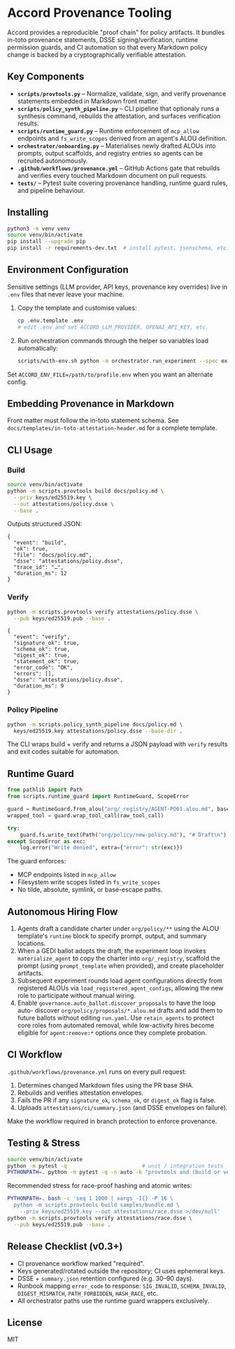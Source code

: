 # Accord Provenance Tooling

Accord provides a reproducible "proof chain" for policy artifacts. It bundles
in-toto provenance statements, DSSE signing/verification, runtime permission
guards, and CI automation so that every Markdown policy change is backed by a
cryptographically verifiable attestation.

## Key Components

- **`scripts/provtools.py`** – Normalize, validate, sign, and verify provenance
  statements embedded in Markdown front matter.
- **`scripts/policy_synth_pipeline.py`** – CLI pipeline that optionaly runs a
  synthesis command, rebuilds the attestation, and surfaces verification
  results.
- **`scripts/runtime_guard.py`** – Runtime enforcement of `mcp_allow` endpoints
  and `fs_write_scopes` derived from an agent's ALOU definition.
- **`orchestrator/onboarding.py`** – Materialises newly drafted ALOUs into prompts,
  output scaffolds, and registry entries so agents can be recruited autonomously.
- **`.github/workflows/provenance.yml`** – GitHub Actions gate that rebuilds and
  verifies every touched Markdown document on pull requests.
- **`tests/`** – Pytest suite covering provenance handling, runtime guard rules,
  and pipeline behaviour.

## Installing

```bash
python3 -m venv venv
source venv/bin/activate
pip install --upgrade pip
pip install -r requirements-dev.txt  # install pytest, jsonschema, etc.
```

## Environment Configuration

Sensitive settings (LLM provider, API keys, provenance key overrides) live in
`.env` files that never leave your machine.

1. Copy the template and customise values:

   ```bash
   cp .env.template .env
   # edit .env and set ACCORD_LLM_PROVIDER, OPENAI_API_KEY, etc.
   ```

2. Run orchestration commands through the helper so variables load automatically:

   ```bash
   scripts/with-env.sh python -m orchestrator.run_experiment --spec experiments/run.yaml --attest
   ```

Set `ACCORD_ENV_FILE=/path/to/profile.env` when you want an alternate config.


## Embedding Provenance in Markdown

Front matter must follow the in-toto statement schema. See
`docs/templates/in-toto-attestation-header.md` for a complete template.

## CLI Usage

### Build

```bash
source venv/bin/activate
python -m scripts.provtools build docs/policy.md \
  --priv keys/ed25519.key \
  --out attestations/policy.dsse \
  --base .
```

Outputs structured JSON:

```
{
  "event": "build",
  "ok": true,
  "file": "docs/policy.md",
  "dsse": "attestations/policy.dsse",
  "trace_id": "…",
  "duration_ms": 12
}
```

### Verify

```bash
python -m scripts.provtools verify attestations/policy.dsse \
  --pub keys/ed25519.pub --base .
```

```
{
  "event": "verify",
  "signature_ok": true,
  "schema_ok": true,
  "digest_ok": true,
  "statement_ok": true,
  "error_code": "OK",
  "errors": [],
  "dsse": "attestations/policy.dsse",
  "duration_ms": 9
}
```

### Policy Pipeline

```bash
python -m scripts.policy_synth_pipeline docs/policy.md \
  keys/ed25519.key attestations/policy.dsse --base-dir .
```

The CLI wraps build + verify and returns a JSON payload with `verify` results
and exit codes suitable for automation.

## Runtime Guard

```python
from pathlib import Path
from scripts.runtime_guard import RuntimeGuard, ScopeError

guard = RuntimeGuard.from_alou("org/_registry/AGENT-PO01.alou.md", base_dir=".")
wrapped_tool = guard.wrap_tool_call(raw_tool_call)

try:
    guard.fs.write_text(Path("org/policy/new-policy.md"), "# Draft\n")
except ScopeError as exc:
    log.error("Write denied", extra={"error": str(exc)})
```

The guard enforces:

- MCP endpoints listed in `mcp_allow`
- Filesystem write scopes listed in `fs_write_scopes`
- No tilde, absolute, symlink, or base-escape paths.

## Autonomous Hiring Flow

1. Agents draft a candidate charter under `org/policy/**` using the ALOU template's
   `runtime` block to specify prompt, output, and summary locations.
2. When a GEDI ballot adopts the draft, the experiment loop invokes
   `materialize_agent` to copy the charter into `org/_registry`, scaffold the
   prompt (using `prompt_template` when provided), and create placeholder
   artifacts.
3. Subsequent experiment rounds load agent configurations directly from
   registered ALOUs via `load_registered_agent_configs`, allowing the new role
   to participate without manual wiring.
4. Enable `governance.auto_ballot.discover_proposals` to have the loop auto-
   discover `org/policy/proposals/*.alou.md` drafts and add them to future
   ballots without editing `run.yaml`. Use `retain_agents` to protect core
   roles from automated removal, while low-activity hires become eligible for
   `agent:remove:*` options once they complete probation.

## CI Workflow

`.github/workflows/provenance.yml` runs on every pull request:

1. Determines changed Markdown files using the PR base SHA.
2. Rebuilds and verifies attestation envelopes.
3. Fails the PR if any `signature_ok`, `schema_ok`, or `digest_ok` flag is
   false.
4. Uploads `attestations/ci/summary.json` (and DSSE envelopes on failure).

Make the workflow required in branch protection to enforce provenance.

## Testing & Stress

```bash
source venv/bin/activate
python -m pytest -q                        # unit / integration tests
PYTHONPATH=. python -m pytest -q -n auto -k "provtools and (build or verify)"
```

Recommended stress for race-proof hashing and atomic writes:

```bash
PYTHONPATH=. bash -c 'seq 1 1000 | xargs -I{} -P 16 \
  python -m scripts.provtools build samples/bundle.md \
    --priv keys/ed25519.key --out attestations/race.dsse >/dev/null'
python -m scripts.provtools verify attestations/race.dsse \
  --pub keys/ed25519.pub --base .
```

## Release Checklist (v0.3+)

- CI provenance workflow marked "required".
- Keys generated/rotated outside the repository; CI uses ephemeral keys.
- DSSE + `summary.json` retention configured (e.g. 30–90 days).
- Runbook mapping `error_code` to response: `SIG_INVALID`, `SCHEMA_INVALID`,
  `DIGEST_MISMATCH`, `PATH_FORBIDDEN`, `HASH_RACE`, etc.
- All orchestrator paths use the runtime guard wrappers exclusively.

## License

MIT
